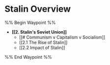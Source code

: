 # Stalin Overview

%% Begin Waypoint %%
- **[[2. Stalin's Soviet Union]]**
	- [[# Communism v Capitalism v Socialism]]
	- [[2.1 The Rise of Stalin]]
	- [[2.2 Impact of Stalin]]

%% End Waypoint %%